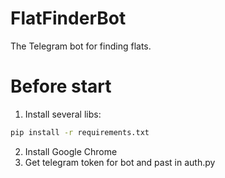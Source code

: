 # FlatFinderBot
The Telegram bot for finding flats.
# Before start 
1. Install several libs:
```bash
pip install -r requirements.txt
```
2. Install Google Chrome
3. Get telegram token for bot and past in auth.py
